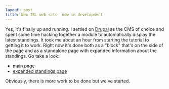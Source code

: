 ```yaml
--- 
layout: post
title: New IBL web site  now in development
---
```

Yes, it's finally up and running.  I settled on <a href="http://www.drupal.org">Drupal</a> as the CMS of choice and spent some time hacking together a module to automatically display the latest standings.  It took me about an hour from starting the tutorial to getting it to work.  Right now it's done both as a "block" that's on the side of the page and as a standalone page with expanded information about the standings. Go take a look:
<ul>
<li><a href="http://www-dev.ibl.org">main page</a></li>
<li><a href="http://www-dev.ibl.org/standings">expanded standings page</a></li>
</ul>
Obviously, there is more work to be done but we've started.
